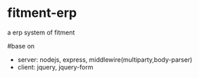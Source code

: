 fitment-erp
==================

a erp system of fitment

#base on
* server: nodejs, express, middlewire(multiparty,body-parser)
* client: jquery, jquery-form